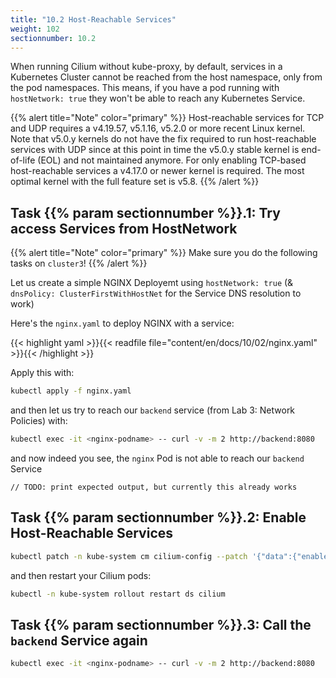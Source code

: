 ```yaml
---
title: "10.2 Host-Reachable Services"
weight: 102
sectionnumber: 10.2
---
```


When running Cilium without kube-proxy, by default, services in a Kubernetes Cluster cannot be reached from the host namespace, only from the pod namespaces. This means, if you have a pod running with `hostNetwork: true` they won't be able to reach any Kubernetes Service.

{{% alert title="Note" color="primary" %}}
Host-reachable services for TCP and UDP requires a v4.19.57, v5.1.16, v5.2.0 or more recent Linux kernel. Note that v5.0.y kernels do not have the fix required to run host-reachable services with UDP since at this point in time the v5.0.y stable kernel is end-of-life (EOL) and not maintained anymore. For only enabling TCP-based host-reachable services a v4.17.0 or newer kernel is required. The most optimal kernel with the full feature set is v5.8.
{{% /alert %}}


## Task {{% param sectionnumber %}}.1: Try access Services from HostNetwork

{{% alert title="Note" color="primary" %}}
Make sure you do the following tasks on `cluster3`!
{{% /alert %}}

Let us create a simple NGINX Deployemt using `hostNetwork: true` (& `dnsPolicy: ClusterFirstWithHostNet` for the Service DNS resolution to work)

Here's the `nginx.yaml` to deploy NGINX with a service:

{{< highlight yaml >}}{{< readfile file="content/en/docs/10/02/nginx.yaml" >}}{{< /highlight >}}

Apply this with:

```bash
kubectl apply -f nginx.yaml
```

and then let us try to reach our `backend` service (from Lab 3: Network Policies) with:

```bash
kubectl exec -it <nginx-podname> -- curl -v -m 2 http://backend:8080
```

and now indeed you see, the `nginx` Pod is not able to reach our `backend` Service

```
// TODO: print expected output, but currently this already works
```


## Task {{% param sectionnumber %}}.2: Enable Host-Reachable Services


```bash
kubectl patch -n kube-system cm cilium-config --patch '{"data":{"enable-host-reachable-services": "true"}}'
```

and then restart your Cilium pods:

```bash
kubectl -n kube-system rollout restart ds cilium
```


## Task {{% param sectionnumber %}}.3: Call the `backend` Service again

```bash
kubectl exec -it <nginx-podname> -- curl -v -m 2 http://backend:8080
```
